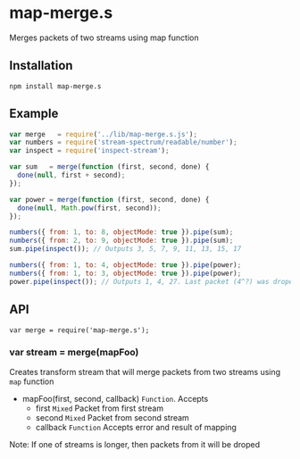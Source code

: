 # map-merge.s

Merges packets of two streams using map function

## Installation

`npm install map-merge.s`

## Example

```js
var merge   = require('../lib/map-merge.s.js');
var numbers = require('stream-spectrum/readable/number');
var inspect = require('inspect-stream');

var sum   = merge(function (first, second, done) {
  done(null, first + second);
});

var power = merge(function (first, second, done) {
  done(null, Math.pow(first, second));
});

numbers({ from: 1, to: 8, objectMode: true }).pipe(sum);
numbers({ from: 2, to: 9, objectMode: true }).pipe(sum);
sum.pipe(inspect()); // Outputs 3, 5, 7, 9, 11, 13, 15, 17

numbers({ from: 1, to: 4, objectMode: true }).pipe(power);
numbers({ from: 1, to: 3, objectMode: true }).pipe(power);
power.pipe(inspect()); // Outputs 1, 4, 27. Last packet (4^?) was droped
```

## API

`var merge = require('map-merge.s');`

### var stream = merge(mapFoo)

Creates transform stream that will merge packets from
two streams using `map` function

- mapFoo(first, second, callback) `Function`. Accepts
  * first  `Mixed` Packet from first stream
  * second `Mixed` Packet from second stream
  * callback `Function` Accepts error and result of mapping

Note: If one of streams is longer, then packets from it will be droped

